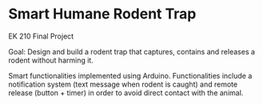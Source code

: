 # Smart Humane Rodent Trap
EK 210 Final Project

Goal: Design and build a rodent trap that captures, contains and releases a rodent without harming it.

Smart functionalities implemented using Arduino.
Functionalities include a notification system (text message when rodent is caught) and remote release (button + timer) in order to avoid direct contact with the animal.
